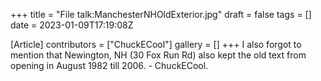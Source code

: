 +++
title = "File talk:ManchesterNHOldExterior.jpg"
draft = false
tags = []
date = 2023-01-09T17:19:08Z

[Article]
contributors = ["ChuckECool"]
gallery = []
+++
I also forgot to mention that Newington, NH (30 Fox Run Rd) also kept the old text from opening in August 1982 till 2006. - ChuckECool.
